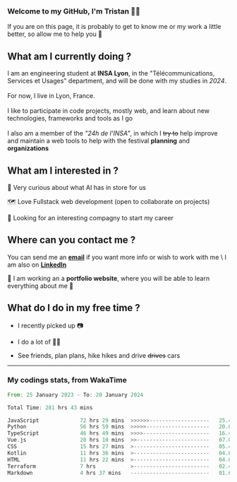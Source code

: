 ### Welcome to my GitHub, I'm Tristan 👨‍💻

If you are on this page, it is probably to get to know me or my work a little better, so allow me to help you 💁

## What am I currently doing ?

I am an engineering student at **INSA Lyon**, in the "Télécommunications, Services et Usages" department, and will be done with my studies in *2024*. \
\
For now, I live in Lyon, France. \
\
I like to participate in code projects, mostly web, and learn about new technologies, frameworks and tools as I go
\
\
I also am a member of the *"24h de l'INSA"*, in which I ~~try to~~  help improve and maintain a web tools to help with the festival **planning** and **organizations**

## What am I interested in ?
   
   🤖 Very curious about what AI has in store for us
   
   🗺️ Love Fullstack web development (open to collaborate on projects)

   🤔 Looking for an interesting compagny to start my career

## Where can you contact me ?

You can send me an **[email](mailto:tristan.dve@gmail.com)** if you want more info or wish to work with me \\
I am also on **[LinkedIn](https://www.linkedin.com/in/tristan-devin/)**

🚧 I am working an a **portfolio website**, where you will be able to learn everything about me 🚧

## What do I do in my free time ?

 - I recently picked up 📷
   
 - I do a lot of 🧗‍♂️
   
 - See friends, plan plans, hike hikes and drive ~~drives~~ cars

---
### My codings stats, from WakaTime

<!--START_SECTION:waka-->

```rust
From: 25 January 2023 - To: 20 January 2024

Total Time: 281 hrs 43 mins

JavaScript             72 hrs 29 mins  >>>>>>-------------------   25.47 %
Python                 56 hrs 59 mins  >>>>>--------------------   20.02 %
TypeScript             46 hrs 49 mins  >>>>---------------------   16.45 %
Vue.js                 20 hrs 10 mins  >>-----------------------   07.09 %
CSS                    15 hrs 27 mins  >------------------------   05.43 %
Kotlin                 11 hrs 36 mins  >------------------------   04.08 %
HTML                   11 hrs 22 mins  >------------------------   04.00 %
Terraform              7 hrs           >------------------------   02.46 %
Markdown               4 hrs 37 mins   -------------------------   01.62 %
```

<!--END_SECTION:waka-->
